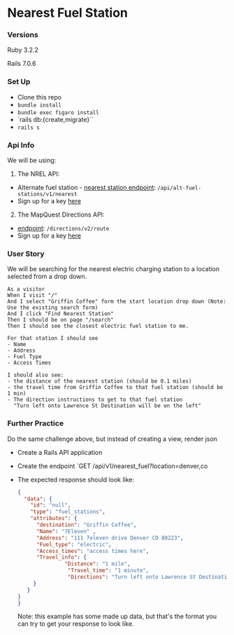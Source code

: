 # Nearest Fuel Station

### Versions

Ruby 3.2.2

Rails 7.0.6

### Set Up

- Clone this repo
- `bundle install`
- `bundle exec figaro install`
- `rails db:{create,migrate}``
- `rails s`

### Api Info

We will be using:

1. The NREL API:

- Alternate fuel station - [nearest station endpoint](https://developer.nrel.gov/docs/transportation/alt-fuel-stations-v1/nearest/): `/api/alt-fuel-stations/v1/nearest`
- Sign up for a key [here](https://developer.nrel.gov/signup/)

2. The MapQuest Directions API:

- [endpoint](https://developer.mapquest.com/documentation/directions-api/route/get/): `/directions/v2/route`
- Sign up for a key [here](https://developer.mapquest.com/)

### User Story

We will be searching for the nearest electric charging station to a location selected from a drop down.

```
As a visitor
When I visit "/"
And I select "Griffin Coffee" form the start location drop down (Note: Use the existing search form)
And I click "Find Nearest Station"
Then I should be on page "/search"
Then I should see the closest electric fuel station to me.

For that station I should see
- Name
- Address
- Fuel Type
- Access Times

I should also see:
- the distance of the nearest station (should be 0.1 miles)
- the travel time from Griffin Coffee to that fuel station (should be 1 min)
- The direction instructions to get to that fuel station
  "Turn left onto Lawrence St Destination will be on the left"
```

### Further Practice

Do the same challenge above, but instead of creating a view, render json

- Create a Rails API application
- Create the endpoint `GET /api/v1/nearest_fuel?location=denver,co
- The expected response should look like:

    ```json
    {
      "data": {
        "id": "null",
        "type": "fuel_stations",
        "attributes": {
          "destination": "Griffin Coffee",
          "Name": "7Eleven" ,
          "Address": "111 7eleven drive Denver CO 80223",
          "Fuel_type": "electric",
          "Access_times": "access times here",
          "Travel_info": {
                   "Distance": "1 mile",
                    "Travel_time": "1 minute",
                    "Directions": "Turn left onto Lawrence St Destination will be on the left"
         }
       }
    }
    }

    ```

    Note: this example has some made up data, but that's the format you can try to get your response to look like.
